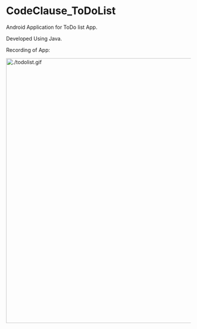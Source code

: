 # CodeClause_ToDoList
Android Application for ToDo list App.

Developed Using Java.

Recording of App:

<img src="./todolist.gif" alt="./todolist.gif" height="720">
